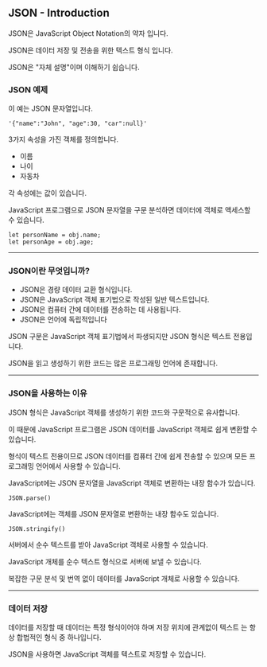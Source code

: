 ## JSON - Introduction

JSON은 JavaScript Object Notation의 약자 입니다.

JSON은 데이터 저장 및 전송을 위한 텍스트 형식 입니다.

JSON은 "자체 설명"이며 이해하기 쉽습니다.

### JSON 예제

이 예는 JSON 문자열입니다.

    '{"name":"John", "age":30, "car":null}'

3가지 속성을 가진 객체를 정의합니다.

- 이름
- 나이
- 자동차

각 속성에는 값이 있습니다.

JavaScript 프로그램으로 JSON 문자열을 구문 분석하면 데이터에 객체로 액세스할 수 있습니다.

    let personName = obj.name;
    let personAge = obj.age;

---

### JSON이란 무엇입니까?

- JSON은 경량 데이터 교환 형식입니다.
- JSON은 JavaScript 객체 표기법으로 작성된 일반 텍스트입니다.
- JSON은 컴퓨터 간에 데이터를 전송하는 데 사용됩니다.
- JSON은 언어에 독립적입니다

JSON 구문은 JavaScript 객체 표기법에서 파생되지만 JSON 형식은 텍스트 전용입니다.

JSON을 읽고 생성하기 위한 코드는 많은 프로그래밍 언어에 존재합니다.

---

### JSON을 사용하는 이유

JSON 형식은 JavaScript 객체를 생성하기 위한 코드와 구문적으로 유사합니다.

이 때문에 JavaScript 프로그램은 JSON 데이터를 JavaScript 객체로 쉽게 변환할 수 있습니다.

형식이 텍스트 전용이므로 JSON 데이터를 컴퓨터 간에 쉽게 전송할 수 있으며 모든 프로그래밍 언어에서 사용할 수 있습니다.

JavaScript에는 JSON 문자열을 JavaScript 객체로 변환하는 내장 함수가 있습니다.

    JSON.parse()

JavaScript에는 객체를 JSON 문자열로 변환하는 내장 함수도 있습니다.

    JSON.stringify()

서버에서 순수 텍스트를 받아 JavaScript 객체로 사용할 수 있습니다.

JavaScript 개체를 순수 텍스트 형식으로 서버에 보낼 수 있습니다.

복잡한 구문 분석 및 번역 없이 데이터를 JavaScript 개체로 사용할 수 있습니다.

---

### 데이터 저장

데이터를 저장할 때 데이터는 특정 형식이어야 하며 저장 위치에 관계없이 텍스트 는 항상 합법적인 형식 중 하나입니다.

JSON을 사용하면 JavaScript 객체를 텍스트로 저장할 수 있습니다.
